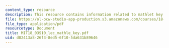 ```yaml
---
content_type: resource
description: This resource contains information related to mathlet key used in lectures.
file: https://ol-ocw-studio-app-production.s3.amazonaws.com/courses/18-03-differential-equations-spring-2010/d82413a826f38ed56f105da631b89646_MIT18_03S10_lec_mathle_key.pdf
file_type: application/pdf
resourcetype: Document
title: MIT18_03S10_lec_mathle_key.pdf
uid: d82413a8-26f3-8ed5-6f10-5da631b89646
---
```

